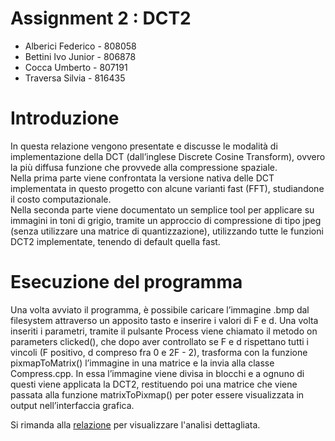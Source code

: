 # **Assignment 2 : DCT2**
* Alberici Federico - 808058
* Bettini Ivo Junior - 806878
* Cocca Umberto - 807191
* Traversa Silvia - 816435

# Introduzione
In questa relazione vengono presentate e discusse le modalità di implementazione della DCT (dall’inglese Discrete Cosine Transform), ovvero la più diffusa funzione che provvede
alla compressione spaziale.\
Nella prima parte viene confrontata la versione nativa delle DCT implementata in questo progetto con alcune varianti fast (FFT), studiandone il costo computazionale.\
Nella seconda parte viene documentato un semplice tool per applicare su immagini in toni di grigio, tramite un approccio di compressione di tipo jpeg (senza utilizzare una
matrice di quantizzazione), utilizzando tutte le funzioni DCT2 implementate, tenendo di default quella fast.

# Esecuzione del programma
Una volta avviato il programma, è possibile caricare l’immagine .bmp dal filesystem attraverso un apposito tasto e inserire i valori di F e d. Una volta inseriti i parametri,
tramite il pulsante Process viene chiamato il metodo on parameters clicked(), che dopo aver controllato se F e d rispettano tutti i vincoli (F positivo, d compreso fra 0 e 
2F - 2), trasforma con la funzione pixmapToMatrix() l’immagine in una matrice e la invia alla classe Compress.cpp. In essa l’immagine viene divisa in blocchi e a ognuno di questi
viene applicata la DCT2, restituendo poi una matrice che viene passata alla funzione matrixToPixmap() per poter essere visualizzata in output nell’interfaccia grafica.

Si rimanda alla [relazione](https://gitlab.com/AlbezJelt/dct2/-/blob/master/report/Relazione.pdf) per visualizzare l'analisi dettagliata.
